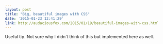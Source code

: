 ```yaml
--- 
layout: post 
title: "Big, beautiful images with CSS" 
date: '2015-01-23 12:41:29' 
link: http://audaciousfox.com/2015/01/19/beautiful-images-with-css.html
---
```


Useful tip. Not sure why I didn't think of this but implemented here as well.

